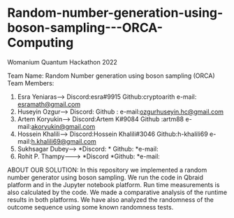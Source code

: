 # Random-number-generation-using-boson-sampling---ORCA-Computing
Womanium Quantum Hackathon 2022

Team Name: Random Number generation using boson sampling (ORCA)
Team Members:
1. Esra Yeniaras-->   Discord:esra#9915                   Github:cryptoarith      e-mail: esramath@gmail.com
2. Huseyin Ozgur-->   Discord:                            Github :                e-mail:ozgurhuseyin.hc@gmail.com
3. Artem Koryukin-->  Discord:Artem K#9084                Github :artm88          e-mail:akoryukin@gmail.com
4. Hossein Khalili--> Discord:Hossein Khalili#3046        Github:h-khalili69      e-mail:h.khalili69@gmail.com
5. Sukhsagar Dubey--> *Discord:      *  Github:    *e-mail:
6. Rohit P. Thampy---> *Discord       *Github:     *e-mail:



ABOUT OUR SOLUTION:
In this repository we implemented a random number generator using boson sampling. We run the code in Qbraid platform and in the Jupyter notebook platform. Run time measurements is also calculated by the code.  We made a comparative analysis of the runtime results in both platforms. We have also analyzed the randomness of the outcome sequence using some known randomness tests. 
